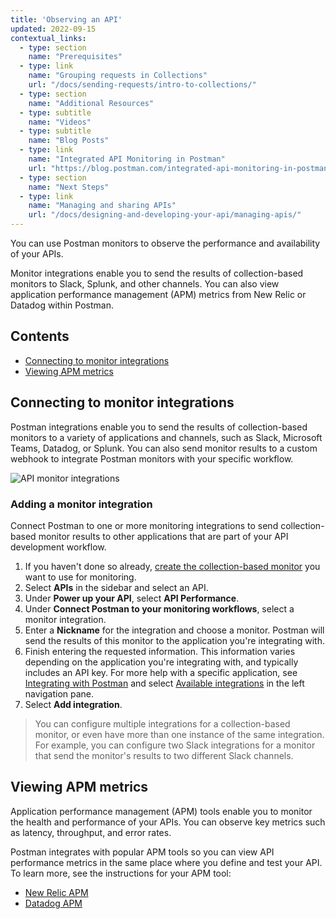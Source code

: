```yaml
---
title: 'Observing an API'
updated: 2022-09-15
contextual_links:
  - type: section
    name: "Prerequisites"
  - type: link
    name: "Grouping requests in Collections"
    url: "/docs/sending-requests/intro-to-collections/"
  - type: section
    name: "Additional Resources"
  - type: subtitle
    name: "Videos"
  - type: subtitle
    name: "Blog Posts"
  - type: link
    name: "Integrated API Monitoring in Postman"
    url: "https://blog.postman.com/integrated-api-monitoring-in-postman/"
  - type: section
    name: "Next Steps"
  - type: link
    name: "Managing and sharing APIs"
    url: "/docs/designing-and-developing-your-api/managing-apis/"
---
```


You can use Postman monitors to observe the performance and availability of your APIs. <!-- After you link a collection-based monitor, you can view monitor results in the API Builder. -->

Monitor integrations enable you to send the results of collection-based monitors to Slack, Splunk, and other channels. You can also view application performance management (APM) metrics from New Relic or Datadog within Postman.

## Contents

<!-- * [Linking collection-based monitors](#linking-collection-based-monitors) -->
* [Connecting to monitor integrations](#connecting-to-monitor-integrations)
* [Viewing APM metrics](#viewing-apm-metrics)

<!-- COMMENTING OUT AS THIS FEATURE IS NOT INITIALLY AVAILABLE IN V10
## Linking collection-based monitors

You can link [collection-based monitors](/docs/monitoring-your-api/setting-up-monitor/) in your current workspace to an API. This enables you to check an API's performance and response times at scheduled intervals. When linking a monitor, you can [create a new monitor](#creating-a-new-monitor) or [add an existing monitor](#adding-an-existing-monitor).

<img alt="API monitor integrations" src="https://assets.postman.com/postman-docs/api-builder-api-monitor-v9-19.jpg">

### Creating a new monitor

To add a new monitor to your API:

1. Select **APIs** in the sidebar and select an API.
1. Under **Power up your API**, select **API Performance**.
1. Next to **Collection-based Monitors**, select **Add Monitor** and choose **Create new monitor**.

You can choose between generating a collection from your API schema, using an existing collection, or creating a new collection:

* **Generate a collection from a schema.**
    1. Specify a name for the collection.
    1. Configure how the collection will be generated by selecting **Show advanced settings**.
    1. Select **Generate collection and continue**.
* **Use an existing collection.**
    1. Choose an existing collection in the dropdown list.
    1. Select **Select Collection and Continue**.
* **Create a new collection.**
    1. Add the requests you plan to monitor, specifying the method and URL, along with the status code and response time you want to check.
    1. Select **Create Collection and Continue**.

Next, configure the new monitor. For details, see [Configuring a collection-based monitor](/docs/monitoring-your-api/setting-up-monitor/#configuring-a-collection-based-monitor).

### Adding an existing monitor

To add an existing monitor to your API:

1. Select **APIs** in the sidebar and select an API.
1. Under **Power up your API**, select **API Performance**.
1. Next to **Collection-based Monitors**, select **Add Monitor** and choose **Add existing monitor**.
1. Select a collection-based monitor from the list and select **Add Monitor**. (The list shows monitors available in your current workspace.)

For more about creating a monitor, see [Setting up a collection-based monitor](/docs/monitoring-your-api/setting-up-monitor/).
-->

## Connecting to monitor integrations

Postman integrations enable you to send the results of collection-based monitors to a variety of applications and channels, such as Slack, Microsoft Teams, Datadog, or Splunk. You can also send monitor results to a custom webhook to integrate Postman monitors with your specific workflow.

<!-- The **Monitoring** view in the API Builder provides one place to manage all your API's integrations for collection-based monitors. You can set up a new integration, track results, and view your configured monitor integrations. -->

<img alt="API monitor integrations" src="https://assets.postman.com/postman-docs/v10/observe-api-integrations-v10.jpg">

### Adding a monitor integration

Connect Postman to one or more monitoring integrations to send collection-based monitor results to other applications that are part of your API development workflow. <!-- When you add a monitor integration, the monitor is automatically [linked to the API](#linking-monitors). -->

1. If you haven't done so already, [create the collection-based monitor](/docs/monitoring-your-api/intro-monitors/) you want to use for monitoring.
1. Select **APIs** in the sidebar and select an API.
1. Under **Power up your API**, select **API Performance**.
1. Under **Connect Postman to your monitoring workflows**, select a monitor integration.
1. Enter a **Nickname** for the integration and choose a monitor. Postman will send the results of this monitor to the application you're integrating with.
1. Finish entering the requested information. This information varies depending on the application you're integrating with, and typically includes an API key. For more help with a specific application, see [Integrating with Postman](/docs/integrations/intro-integrations/) and select [Available integrations](/docs/integrations/available-integrations/apimatic/) in the left navigation pane.
1. Select **Add integration**.

> You can configure multiple integrations for a collection-based monitor, or even have more than one instance of the same integration. For example, you can configure two Slack integrations for a monitor that send the monitor's results to two different Slack channels.

<!--
### Working with monitor integrations

Once you've added a monitor integration to an API, you can take the following actions on the **Monitoring** view:

* Select a monitor's name to open its dashboard in a new tab.
* Select **Validate** next to a monitor to validate it against the API schema (OpenAPI 3.0 schemas). If validation isn't successful, select **Issues found** and then select **Review issues**. Learn more about [validating APIs](/docs/designing-and-developing-your-api/validating-elements-against-schema/).
* Hover over a bar in the graph to view metrics for a monitor run.

  <img alt="API monitor results" src="https://assets.postman.com/postman-docs/observe-api-integrations-results-v9-10.jpg" width="332px">

* Hover over the application icon for an integration to view details. Select the **Edit** icon <img alt="Edit icon" src="https://assets.postman.com/postman-docs/documentation-edit-icon-v8-10.jpg#icon" width="18px"> to edit the integration, or select the **Delete** icon <img alt="Delete icon" src="https://assets.postman.com/postman-docs/icon-delete-v9.jpg#icon" width="12px"> to delete the integration.

  <img alt="Edit an API monitor" src="https://assets.postman.com/postman-docs/observe-api-integrations-modify-v9-10.jpg" width="332px">

* Hover over a monitor and select **Run** to immediately run the monitor.
* Hover over a monitor and select the remove icon <img alt="Remove icon" src="https://assets.postman.com/postman-docs/icon-remove-api-element-v9.jpg#icon" width="16px"> to remove the monitor from the API. (The monitor and its associated integrations aren't deleted.)
-->

## Viewing APM metrics

Application performance management (APM) tools enable you to monitor the health and performance of your APIs. You can observe key metrics such as latency, throughput, and error rates.

Postman integrates with popular APM tools so you can view API performance metrics in the same place where you define and test your API. To learn more, see the instructions for your APM tool:

* [New Relic APM](/docs/designing-and-developing-your-api/observing-an-api/new-relic-apm/)
* [Datadog APM](/docs/designing-and-developing-your-api/observing-an-api/datadog-apm/)
